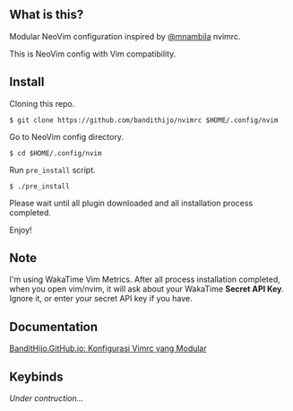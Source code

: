 ## What is this?

Modular NeoVim configuration inspired by [@mnambila](https://github.com/mnabila/nvimrc) nvimrc.

This is NeoVim config with Vim compatibility.

## Install

Cloning this repo.

```
$ git clone https://github.com/bandithijo/nvimrc $HOME/.config/nvim
```

Go to NeoVim config directory.

```
$ cd $HOME/.config/nvim
```

Run `pre_install` script.

```
$ ./pre_install
```

Please wait until all plugin downloaded and all installation process completed.

Enjoy!

## Note

I'm using WakaTime Vim Metrics. After all process installation completed, when you open vim/nvim, it will ask about your WakaTime **Secret API Key**. Ignore it, or enter your secret API key if you have.


## Documentation

[BanditHijo.GitHub.io: Konfigurasi Vimrc yang Modular](https://bandithijo.github.io/blog/konfigurasi-vimrc-yang-modular)

## Keybinds

*Under contruction...*
